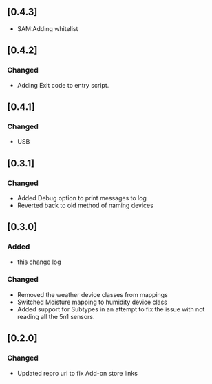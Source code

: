 ## [0.4.3]
- SAM:Adding whitelist

## [0.4.2]
### Changed
- Adding Exit code to entry script.

## [0.4.1]
### Changed
- USB

## [0.3.1]
### Changed
- Added Debug option to print messages to log
- Reverted back to old method of naming devices

## [0.3.0]
### Added
- this change log
### Changed
- Removed the weather device classes from mappings
- Switched Moisture mapping to humidity device class
- Added support for Subtypes in an attempt to fix the issue with not reading all the 5n1 sensors. 


## [0.2.0]
### Changed
- Updated repro url to fix Add-on store links
